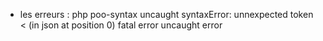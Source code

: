 * les erreurs : 
php poo-syntax
uncaught syntaxError: unnexpected token < (in json at position 0)
fatal error 
uncaught error 

